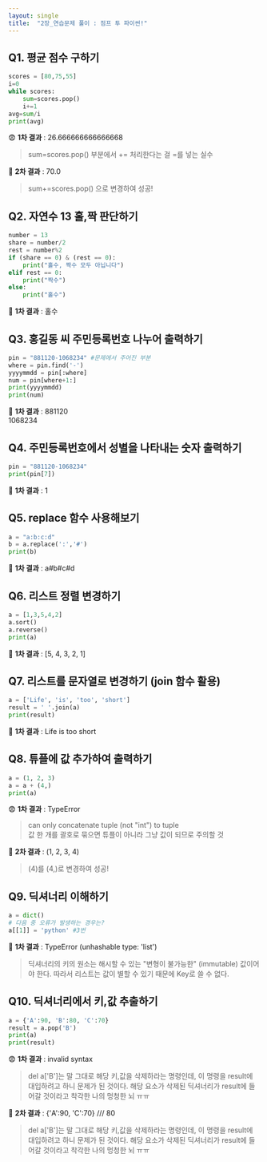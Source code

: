 ```yaml
---
layout: single
title:  "2장_연습문제 풀이 : 점프 투 파이썬!"
---
```


## Q1. 평균 점수 구하기

```python
scores = [80,75,55]
i=0
while scores:
    sum=scores.pop()
    i+=1
avg=sum/i
print(avg)
```

😨 **1차 결과** : 26.666666666666668
> sum=scores.pop() 부분에서 += 처리한다는 걸 =를 넣는 실수

🤩 **2차 결과** : 70.0
> sum+=scores.pop() 으로 변경하여 성공! 


## Q2. 자연수 13 홀,짝 판단하기

```python
number = 13
share = number/2
rest = number%2
if (share == 0) & (rest == 0):
    print("홀수, 짝수 모두 아닙니다")
elif rest == 0:
    print("짝수")
else:
    print("홀수")
```

🤩 **1차 결과** : 홀수

## Q3. 홍길동 씨 주민등록번호 나누어 출력하기

```python
pin = "881120-1068234" #문제에서 주어진 부분
where = pin.find('-')
yyyymmdd = pin[:where]
num = pin[where+1:]
print(yyyymmdd)
print(num)
```

🤩 **1차 결과** : 881120     
1068234 

## Q4. 주민등록번호에서 성별을 나타내는 숫자 출력하기

```python
pin = "881120-1068234" 
print(pin[7])
```

🤩 **1차 결과** : 1

## Q5. replace 함수 사용해보기

```python
a = "a:b:c:d"
b = a.replace(':','#')
print(b)
```

🤩 **1차 결과** : a#b#c#d

## Q6. 리스트 정렬 변경하기

```python
a = [1,3,5,4,2]
a.sort()
a.reverse()
print(a)
```

🤩 **1차 결과** : [5, 4, 3, 2, 1]

## Q7. 리스트를 문자열로 변경하기 (join 함수 활용)

```python
a = ['Life', 'is', 'too', 'short']
result = ' '.join(a)
print(result)
```

🤩 **1차 결과** : Life is too short

## Q8. 튜플에 값 추가하여 출력하기

```python
a = (1, 2, 3)
a = a + (4,)
print(a)
```

😨 **1차 결과** : TypeError
> can only concatenate tuple (not "int") to tuple   
> 값 한 개를 괄호로 묶으면 튜플이 아니라 그냥 값이 되므로 주의할 것

🤩 **2차 결과** : (1, 2, 3, 4)
> (4)를 (4,)로 변경하여 성공!

## Q9. 딕셔너리 이해하기

```python
a = dict()
# 다음 중 오류가 발생하는 경우는? 
a[[1]] = 'python' #3번
```

🤩 **1차 결과** : TypeError (unhashable type: 'list')
> 딕셔너리의 키의 원소는 해시할 수 있는 "변형이 불가능한" (immutable) 값이어야 한다.
> 따라서 리스트는 값이 별할 수 있기 때문에 Key로 쓸 수 없다.

## Q10. 딕셔너리에서 키,값 추출하기

```python
a = {'A':90, 'B':80, 'C':70}
result = a.pop('B')
print(a)
print(result)
```

😨 **1차 결과** : invalid syntax
> del a['B']는 말 그대로 해당 키,값을 삭제하라는 명령인데, 이 명령을 result에 대입하려고 하니 문제가 된 것이다.
> 해당 요소가 삭제된 딕셔너리가 result에 들어갈 것이라고 착각한 나의 멍청한 뇌 ㅠㅠ 

🤩 **2차 결과** : {'A':90, 'C':70}   ///  80
> del a['B']는 말 그대로 해당 키,값을 삭제하라는 명령인데, 이 명령을 result에 대입하려고 하니 문제가 된 것이다.
> 해당 요소가 삭제된 딕셔너리가 result에 들어갈 것이라고 착각한 나의 멍청한 뇌 ㅠㅠ 
